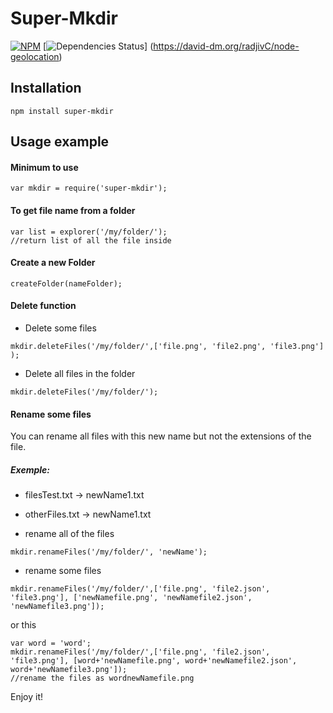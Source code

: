 Super-Mkdir
====================

[![NPM](https://nodei.co/npm/super-mkdir.png?downloads=true&downloadRank=true&stars=true)](https://nodei.co/npm/super-mkdir/) [![Dependencies Status](https://david-dm.org/radjivC/node-geolocation.svg)]  (https://david-dm.org/radjivC/node-geolocation)



## Installation

```
npm install super-mkdir
```

## Usage example

#### Minimum to use

```
var mkdir = require('super-mkdir');
```
#### To get file name from a folder

```
var list = explorer('/my/folder/');
//return list of all the file inside
```
#### Create a new Folder

```
createFolder(nameFolder);
```

#### Delete function

* Delete some files
```
mkdir.deleteFiles('/my/folder/',['file.png', 'file2.png', 'file3.png'] );
```
* Delete all files in the folder
```
mkdir.deleteFiles('/my/folder/');
```
#### Rename some files
You can rename all files with this new name but not the extensions of the file.

##### Exemple:
* filesTest.txt -> newName1.txt
* otherFiles.txt -> newName1.txt


* rename all of the files
```
mkdir.renameFiles('/my/folder/', 'newName');
```

* rename some files
```
mkdir.renameFiles('/my/folder/',['file.png', 'file2.json', 'file3.png'], ['newNamefile.png', 'newNamefile2.json', 'newNamefile3.png']);
```

or this

```
var word = 'word';
mkdir.renameFiles('/my/folder/',['file.png', 'file2.json', 'file3.png'], [word+'newNamefile.png', word+'newNamefile2.json', word+'newNamefile3.png']);
//rename the files as wordnewNamefile.png
```
Enjoy it!
